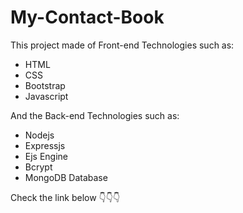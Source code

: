 # My-Contact-Book
<div>
<p>This project made of Front-end Technologies such as: </p>
<ul>
<li>HTML</li>
<li>CSS</li>
<li>Bootstrap</li>
<li>Javascript</li>
</ul>
</div>
<div>
<p>And the Back-end Technologies such as: </p>
<ul>
<li>Nodejs</li>
<li>Expressjs</li>
<li>Ejs Engine</li>
<li>Bcrypt</li>
<li>MongoDB Database</li>
</ul>
</div>
<p>Check the link below 👇👇👇</p>

